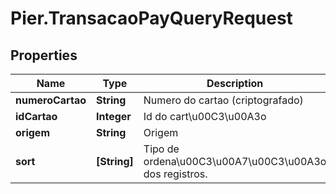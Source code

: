 # Pier.TransacaoPayQueryRequest

## Properties
Name | Type | Description | Notes
------------ | ------------- | ------------- | -------------
**numeroCartao** | **String** | Numero do cartao (criptografado) | [optional] 
**idCartao** | **Integer** | Id do cart\u00C3\u00A3o | [optional] 
**origem** | **String** | Origem | [optional] 
**sort** | **[String]** | Tipo de ordena\u00C3\u00A7\u00C3\u00A3o dos registros. | [optional] 


